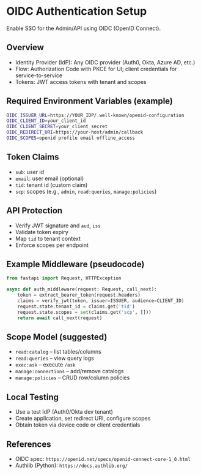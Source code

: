 # OIDC Authentication Setup

Enable SSO for the Admin/API using OIDC (OpenID Connect).

## Overview
- Identity Provider (IdP): Any OIDC provider (Auth0, Okta, Azure AD, etc.)
- Flow: Authorization Code with PKCE for UI; client credentials for service-to-service
- Tokens: JWT access tokens with tenant and scopes

## Required Environment Variables (example)
```bash
OIDC_ISSUER_URL=https://YOUR_IDP/.well-known/openid-configuration
OIDC_CLIENT_ID=your_client_id
OIDC_CLIENT_SECRET=your_client_secret
OIDC_REDIRECT_URI=https://your-host/admin/callback
OIDC_SCOPES=openid profile email offline_access
```

## Token Claims
- `sub`: user id
- `email`: user email (optional)
- `tid`: tenant id (custom claim)
- `scp`: scopes (e.g., `admin`, `read:queries`, `manage:policies`)

## API Protection
- Verify JWT signature and `aud`, `iss`
- Validate token expiry
- Map `tid` to tenant context
- Enforce scopes per endpoint

## Example Middleware (pseudocode)
```python
from fastapi import Request, HTTPException

async def auth_middleware(request: Request, call_next):
    token = extract_bearer_token(request.headers)
    claims = verify_jwt(token, issuer=ISSUER, audience=CLIENT_ID)
    request.state.tenant_id = claims.get('tid')
    request.state.scopes = set(claims.get('scp', []))
    return await call_next(request)
```

## Scope Model (suggested)
- `read:catalog` – list tables/columns
- `read:queries` – view query logs
- `exec:ask` – execute `/ask`
- `manage:connections` – add/remove catalogs
- `manage:policies` – CRUD row/column policies

## Local Testing
- Use a test IdP (Auth0/Okta dev tenant)
- Create application, set redirect URI, configure scopes
- Obtain token via device code or client credentials

## References
- OIDC spec: `https://openid.net/specs/openid-connect-core-1_0.html`
- Authlib (Python): `https://docs.authlib.org/`
